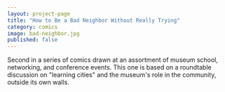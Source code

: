 ```yaml
---
layout: project-page
title: "How to Be a Bad Neighbor Without Really Trying"
category: comics
image: bad-neighbor.jpg
published: false
---
```

Second in a series of comics drawn at an assortment of museum school, networking, and conference events. This one is based on a roundtable discussion on "learning cities" and the museum's role in the community, outside its own walls.